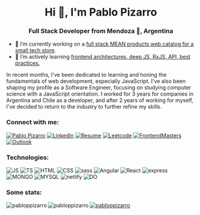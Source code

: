 <h1 align="center">Hi 👋, I'm Pablo Pizarro</h1>
<h3 align="center">Full Stack Developer from Mendoza 🍷, Argentina</h3>

- 🔭 I’m currently working on a [full stack MEAN products web catalog for a small tech store](https://gamehard.tech).
- 🌱 I’m actively learning [frontend architectures, deep JS, RxJS, API, best practices.](https://frontendmasters.com/u/pablopizarro/)

<p style="max-width: 75ch">
   In recent months, I've been dedicated to learning and honing the fundamentals of web development, especially JavaScript. I've also been shaping my profile as a Software Engineer, focusing on studying computer science with a JavaScript orientation. I worked for 3 years for companies in Argentina and Chile as a developer, and after 2 years of working for myself, I've decided to return to the industry to further refine my skills.
</p>
<h3 align="left">Connect with me:</h3>
<p align="left">

<a href="https://pabloppizarro.github.io/"><img alt="Pablo Pizarro" src="https://img.shields.io/badge/website-Portfolio-000000?style=for-the-badge&logo=About.me&logoColor=white"></a>
<a href="https://www.linkedin.com/in/pabloppizarro/"><img alt="LinkedIn" src="https://img.shields.io/badge/LinkedIn-0077B5?style=for-the-badge&logo=linkedin&logoColor=white"></a>
<a href="https://drive.google.com/drive/folders/1V2Wldue-3ccMHMpdZiZGrMfNlUWNYzDv?usp=drive_link"><img alt="Resume" src="https://img.shields.io/badge/Resume-8A2BE2?style=for-the-badge&logo=mail&logoColor=white"></a>
<a href="https://leetcode.com/pabloppizarro/"><img alt="Leetcode" src="https://img.shields.io/badge/-LeetCode-FFA116?style=for-the-badge&logo=LeetCode&logoColor=black"></a>
<a href="https://frontendmasters.com/u/pablopizarro/"><img alt="FrontendMasters" src="https://img.shields.io/badge/-Frontend_Masters-D4312B?style=for-the-badge&logoColor=black"></a>
<a href="/"><img alt="Outlook" src="https://img.shields.io/badge/Microsoft_Outlook-pizarro.pablo@outlook.com-0078D4?style=for-the-badge&logo=microsoft-outlook&logoColor=white"></a>

</p>

<h3 align="left">Technologies:</h3>
<p>
  
<img alt="JS" src="https://img.shields.io/badge/JavaScript-323330?style=for-the-badge&logo=javascript&logoColor=F7DF1E">
<img alt="TS" src="https://img.shields.io/badge/TypeScript-007ACC?style=for-the-badge&logo=typescript&logoColor=white">
<img alt="HTML" src="https://img.shields.io/badge/HTML5-E34F26?style=for-the-badge&logo=html5&logoColor=white">
<img alt="CSS" src="https://img.shields.io/badge/CSS3-1572B6?style=for-the-badge&logo=css3&logoColor=white">
<img alt="sass" src="https://img.shields.io/badge/Sass-CC6699?style=for-the-badge&logo=sass&logoColor=white">
<img alt="Angular" src="https://img.shields.io/badge/Angular_2+-DD0031?style=for-the-badge&logo=angular&logoColor=white">
<img alt="React" src="https://img.shields.io/badge/React-20232A?style=for-the-badge&logo=react&logoColor=61DAFB">
<img alt="express" src="https://img.shields.io/badge/Express.js-404D59?style=for-the-badge">
<img alt="MONGO" src="https://img.shields.io/badge/MongoDB-4EA94B?style=for-the-badge&logo=mongodb&logoColor=white">
<img alt="MYSQL" src="https://img.shields.io/badge/MySQL-00000F?style=for-the-badge&logo=mysql&logoColor=white">
<img alt="netlify" src="https://img.shields.io/badge/Netlify-00C7B7?style=for-the-badge&logo=netlify&logoColor=white">
<img alt="DO" src="https://img.shields.io/badge/Digital_Ocean-0080FF?style=for-the-badge&logo=DigitalOcean&logoColor=white">
</p>
<!-- <p align="left"> <a href="https://angular.io" target="_blank" rel="noreferrer"> <img src="https://angular.io/assets/images/logos/angular/angular.svg" alt="angular" width="40" height="40"/> </a> <a href="https://git-scm.com/" target="_blank" rel="noreferrer"> <img src="https://www.vectorlogo.zone/logos/git-scm/git-scm-icon.svg" alt="git" width="40" height="40"/> </a> <a href="https://developer.mozilla.org/en-US/docs/Web/JavaScript" target="_blank" rel="noreferrer"> <img src="https://raw.githubusercontent.com/devicons/devicon/master/icons/javascript/javascript-original.svg" alt="javascript" width="40" height="40"/> </a> <a href="https://www.mongodb.com/" target="_blank" rel="noreferrer"> <img src="https://raw.githubusercontent.com/devicons/devicon/master/icons/mongodb/mongodb-original-wordmark.svg" alt="mongodb" width="40" height="40"/> </a> <a href="https://www.mysql.com/" target="_blank" rel="noreferrer"> <img src="https://raw.githubusercontent.com/devicons/devicon/master/icons/mysql/mysql-original-wordmark.svg" alt="mysql" width="40" height="40"/> </a> <a href="https://nestjs.com/" target="_blank" rel="noreferrer"> <img src="https://raw.githubusercontent.com/devicons/devicon/master/icons/nestjs/nestjs-plain.svg" alt="nestjs" width="40" height="40"/> </a> <a href="https://sass-lang.com" target="_blank" rel="noreferrer"> <img src="https://raw.githubusercontent.com/devicons/devicon/master/icons/sass/sass-original.svg" alt="sass" width="40" height="40"/> </a> <a href="https://www.typescriptlang.org/" target="_blank" rel="noreferrer"> <img src="https://raw.githubusercontent.com/devicons/devicon/master/icons/typescript/typescript-original.svg" alt="typescript" width="40" height="40"/> </a> </p> -->

<h3 align="left">Some stats:</h3>
<p><img align="left" src="https://github-readme-stats.vercel.app/api/top-langs?username=pabloppizarro&show_icons=true&locale=en&layout=compact" alt="pabloppizarro" /></p>


<p><img align="left" src="https://github-readme-streak-stats.herokuapp.com/?user=pabloppizarro&" alt="pabloppizarro" /></p>
<p align="left"> <a href="https://github.com/ryo-ma/github-profile-trophy"><img src="https://github-profile-trophy.vercel.app/?username=pabloppizarro&title=Commits,Repositories,PullRequest&theme=dracula" alt="pabloppizarro" /></a> </p>
